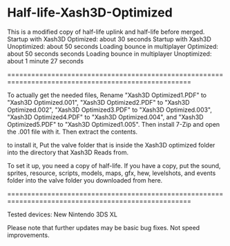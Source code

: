 # Half-life-Xash3D-Optimized
This is a modified copy of half-life uplink and half-life before merged.  Startup with Xash3D Optimized: about 30 seconds  Startup with Xash3D Unoptimized: about 50 seconds  Loading bounce in multiplayer Optimized: about 50 seconds seconds  Loading bounce in multiplayer Unoptimized: about 1 minute 27 seconds

====================================================================================================

To actually get the needed files, Rename "Xash3D Optimized1.PDF" to "Xash3D Optimized.001", "Xash3D Optimized2.PDF" to "Xash3D Optimized.002", "Xash3D Optimized3.PDF" to "Xash3D Optimized.003", "Xash3D Optimized4.PDF" to "Xash3D Optimized.004", and "Xash3D Optimized5.PDF" to "Xash3D Optimized1.005". Then install 7-Zip and open the .001 file with it. Then extract the contents.

to install it, Put the valve folder that is inside the Xash3D optimized folder into the directory that Xash3D Reads from.

To set it up, you need a copy of half-life. If you have a copy, put the sound, sprites, resource, scripts, models, maps, gfx, hew, levelshots, and events folder into the valve folder you downloaded from here.

====================================================================================================

Tested devices: New Nintendo 3DS XL

Please note that further updates may be basic bug fixes. Not speed improvements.

